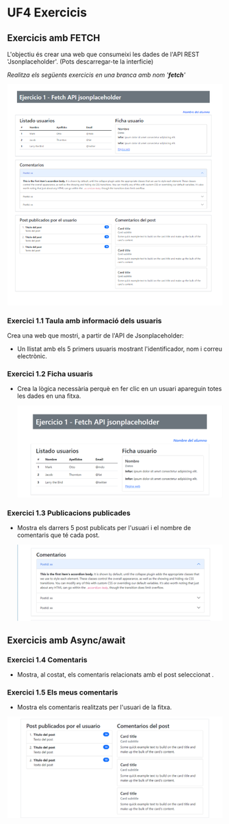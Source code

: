 # UF4 Exercicis
## Exercicis amb FETCH
L'objectiu és crear una web que consumeixi les dades de l'API REST 'Jsonplaceholder'. 
(Pots descarregar-te la interficie)

*Realitza els següents exercicis en una branca amb nom '**fetch**'*

![alt text](image-3.png)

### Exercici 1.1 Taula amb informació dels usuaris
Crea una web que mostri, a partir de l'API de Jsonplaceholder:
- Un llistat amb els 5 primers usuaris mostrant l'identificador, nom i correu electrònic.
### Exercici 1.2 Ficha usuaris
- Crea la lògica necessària perquè en fer clic en un usuari apareguin totes les dades en una fitxa.

  ![alt text](image.png)

### Exercici 1.3 Publicacions publicades
- Mostra els darrers 5 post publicats per l'usuari i el nombre de comentaris que té cada post.
  
  ![alt text](image-1.png)
## Exercicis amb Async/await

### Exercici 1.4 Comentaris
- Mostra, al costat, els comentaris relacionats amb el post seleccionat .
### Exercici 1.5 Els meus comentaris
- Mostra els comentaris realitzats per l'usuari de la fitxa.

![alt text](image-2.png)